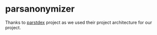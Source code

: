 # parsanonymizer

Thanks to [parstdex](https://github.com/kargaranamir/parstdex) project as we used their project architecture for our project.

